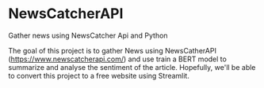 # NewsCatcherAPI
Gather news using NewsCatcher Api and Python

The goal of this project is to gather News using NewsCatherAPI (https://www.newscatcherapi.com/) and use train a BERT model to summarize and analyse the sentiment of the article. Hopefully, we'll be able to convert this project to a free website using Streamlit.
